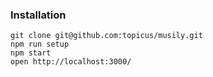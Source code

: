 ### Installation
```
git clone git@github.com:topicus/musily.git
npm run setup
npm start
open http://localhost:3000/
```